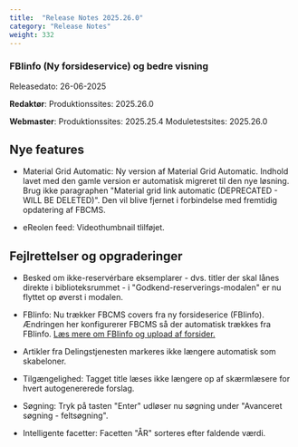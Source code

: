 ```yaml
---
title:  "Release Notes 2025.26.0"
category: "Release Notes"
weight: 332
---  
```


###  FBIinfo (Ny forsideservice) og bedre visning  

Releasedato: 26-06-2025

**Redaktør**: Produktionssites: 2025.26.0

**Webmaster**: Produktionssites: 2025.25.4 Moduletestsites: 2025.26.0

## Nye features
- Material Grid Automatic: Ny version af Material Grid Automatic. Indhold lavet med den gamle version er automatisk migreret til den nye løsning. Brug ikke paragraphen "Material grid link automatic (DEPRECATED - WILL BE DELETED)". Den vil blive fjernet i forbindelse med fremtidig opdatering af FBCMS. 

- eReolen feed: Videothumbnail tlilføjet. 

## Fejlrettelser og opgraderinger
- Besked om ikke-reservérbare eksemplarer - dvs. titler der skal lånes direkte i biblioteksrummet - i "Godkend-reserverings-modalen" er nu flyttet op øverst i modalen. 

- FBIinfo: Nu trækker FBCMS covers fra ny forsideserice (FBIinfo). Ændringen her konfigurerer FBCMS så der automatisk trækkes fra FBIinfo. [Læs mere om FBIinfo og upload af forsider.](https://www.detdigitalefolkebibliotek.dk/nyheder/cover-service-udfases-erstattes-af-ny-forsideservice-pr-1-juli-2025nbsp) 

- Artikler fra Delingstjenesten markeres ikke længere automatisk som skabeloner. 

- Tilgængelighed: Tagget title læses ikke længere op af skærmlæsere for hvert autogenererede forslag. 

- Søgning: Tryk på tasten "Enter" udløser nu søgning under "Avanceret søgning - feltsøgning".

- Intelligente facetter: Facetten "ÅR" sorteres efter faldende værdi. 
